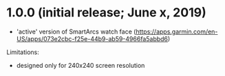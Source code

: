 # 1.0.0 (initial release; June x, 2019)
* 'active' version of SmartArcs watch face (https://apps.garmin.com/en-US/apps/073e2cbc-f25e-44b9-ab59-4966fa5abbd6)

Limitations:
* designed only for 240x240 screen resolution
